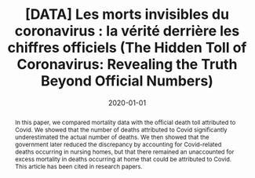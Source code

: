 ---
title: "[DATA] Les morts invisibles du coronavirus : la vérité derrière les chiffres officiels (The Hidden Toll of Coronavirus: Revealing the Truth Beyond Official Numbers)"
collection: publications
paperurl: 'https://www.lemediatv.fr/articles/2020/data-les-morts-invisibles-du-coronavirus-la-verite-derriere-les-chiffres-officiels-SaYKcOT9RFaTkUMNO7HOYg'
link: https://www.lemediatv.fr/articles/2020/data-les-morts-invisibles-du-coronavirus-la-verite-derriere-les-chiffres-officiels-SaYKcOT9RFaTkUMNO7HOYg
tags:
    - tag: Covid
      id: covid
      color: '#FFFF00'
    - tag: Data mining
      id: data-mining
      color: '#006400'
    - tag: Statistical inference
      id: statistical-inference
      color: '#FFA500'
type: press
date: 2020-01-01
venue: 'Le Média'
authors: <b>Gautheron L.</b>, Gence C.
abstract: "In this paper, we compared mortality data with the official death toll attributed to Covid. We showed that the number of deaths attributed to Covid significantly underestimated the actual number of deaths. We then showed that the government later reduced the discrepancy by accounting for Covid-related deaths occurring in nursing homes, but that there remained an unaccounted for excess mortality in deaths occurring at home that could be attributed to Covid. This article has been cited in research papers."
citation: ' Lucas Gautheron,  Chloé Gence, &quot;[DATA] Les morts invisibles du coronavirus : la vérité derrière les chiffres officiels (The Hidden Toll of Coronavirus: Revealing the Truth Beyond Official Numbers).&quot; Le Média, 2020.'
---